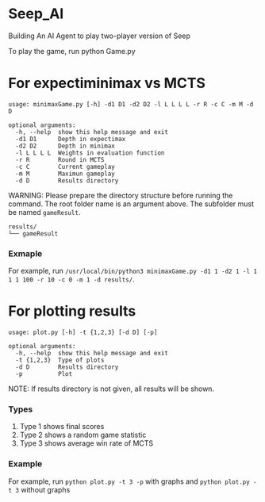 # Seep_AI
Building An AI Agent to play two-player version of Seep

To play the game, run python Game.py

# For expectiminimax vs MCTS
```
usage: minimaxGame.py [-h] -d1 D1 -d2 D2 -l L L L L -r R -c C -m M -d D

optional arguments:
  -h, --help  show this help message and exit
  -d1 D1      Depth in expectimax
  -d2 D2      Depth in minimax
  -l L L L L  Weights in evaluation function
  -r R        Round in MCTS
  -c C        Current gameplay
  -m M        Maximun gameplay
  -d D        Results directory
```
WARNING: Please prepare the directory structure before running the command. The root folder name is an argument above. The subfolder must be named ```gameResult```.
```
results/
└── gameResult
```
### Exmaple
For example, run ```/usr/local/bin/python3 minimaxGame.py -d1 1 -d2 1 -l 1 1 1 100 -r 10 -c 0 -m 1 -d results/```.

# For plotting results
```
usage: plot.py [-h] -t {1,2,3} [-d D] [-p]

optional arguments:
  -h, --help  show this help message and exit
  -t {1,2,3}  Type of plots
  -d D        Results directory
  -p          Plot
```
NOTE: If results directory is not given, all results will be shown.
### Types
1. Type 1 shows final scores
2. Type 2 shows a random game statistic
3. Type 3 shows average win rate of MCTS
### Example
For example, run ```python plot.py -t 3 -p``` with graphs and ```python plot.py -t 3``` without graphs
